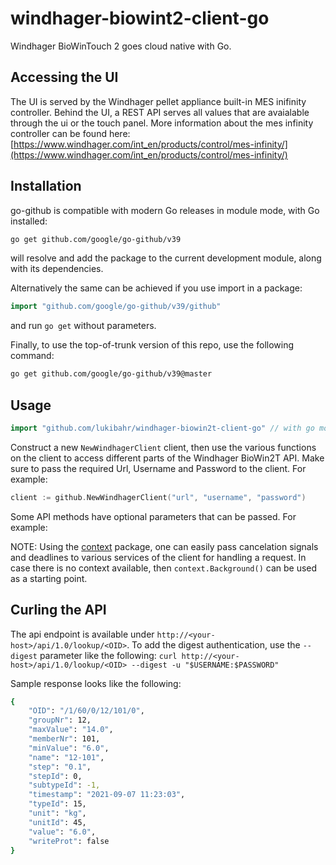 # windhager-biowint2-client-go

Windhager BioWinTouch 2 goes cloud native with Go.

## Accessing the UI

The UI is served by the Windhager pellet appliance built-in MES inifinity controller. Behind the UI, a REST API serves all values that are avaialable through the ui or the touch panel. More information about the mes infinity controller can be found here: [https://www.windhager.com/int_en/products/control/mes-infinity/](https://www.windhager.com/int_en/products/control/mes-infinity/)

## Installation

go-github is compatible with modern Go releases in module mode, with Go installed:

```bash
go get github.com/google/go-github/v39
```

will resolve and add the package to the current development module, along with its dependencies.

Alternatively the same can be achieved if you use import in a package:

```go
import "github.com/google/go-github/v39/github"
```

and run `go get` without parameters.

Finally, to use the top-of-trunk version of this repo, use the following command:

```bash
go get github.com/google/go-github/v39@master
```

## Usage

```go
import "github.com/lukibahr/windhager-biowin2t-client-go" // with go modules enabled (GO111MODULE=on or outside GOPATH)
```

Construct a new `NewWindhagerClient` client, then use the various functions on the client to
access different parts of the Windhager BioWin2T API. Make sure to pass the required Url, Username and Password to the client. For example:

```go
client := github.NewWindhagerClient("url", "username", "password")
```

Some API methods have optional parameters that can be passed. For example:

NOTE: Using the [context](https://godoc.org/context) package, one can easily
pass cancelation signals and deadlines to various services of the client for
handling a request. In case there is no context available, then `context.Background()`
can be used as a starting point.

## Curling the API

The api endpoint is available under `http://<your-host>/api/1.0/lookup/<OID>`. To add the digest authentication, use the `--digest` parameter like the following: `curl http://<your-host>/api/1.0/lookup/<OID> --digest -u "$USERNAME:$PASSWORD"`

Sample response looks like the following:

```bash
{
    "OID": "/1/60/0/12/101/0",
    "groupNr": 12,
    "maxValue": "14.0",
    "memberNr": 101,
    "minValue": "6.0",
    "name": "12-101",
    "step": "0.1",
    "stepId": 0,
    "subtypeId": -1,
    "timestamp": "2021-09-07 11:23:03",
    "typeId": 15,
    "unit": "kg",
    "unitId": 45,
    "value": "6.0",
    "writeProt": false
}
```


